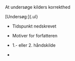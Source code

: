 At undersøge kilders korrekthed

[Undersøg:]{.ul}

-   Tidspunkt nedskrevet

-   Motiver for forfatteren

-   1.- eller 2. håndskilde

-   
